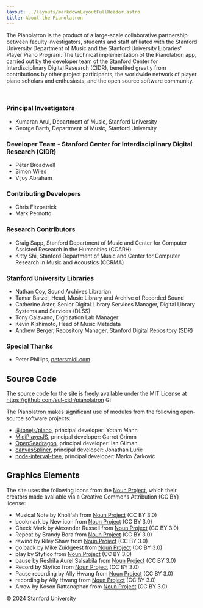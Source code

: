 ```yaml
---
layout: ../layouts/markdownLayoutFullHeader.astro
title: About the Pianolatron
---
```


The Pianolatron is the product of a large-scale collaborative partnership between faculty investigators, students and staff affiliated with the Stanford University Department of Music and the Stanford University Libraries' Player Piano Program. The technical implementation of the Pianolatron app, carried out by the developer team of the Stanford Center for Interdisciplinary Digital Research (CIDR), benefited greatly from contributions by other project participants, the worldwide network of player piano scholars and enthusiasts, and the open source software community.

<br />

### Principal Investigators

- Kumaran Arul, Department of Music, Stanford University
- George Barth, Department of Music, Stanford University

### Developer Team - Stanford Center for Interdisciplinary Digital Research (CIDR)

- Peter Broadwell
- Simon Wiles
- Vijoy Abraham

### Contributing Developers

- Chris Fitzpatrick
- Mark Pernotto

### Research Contributors

- Craig Sapp, Stanford Department of Music and Center for Computer Assisted Research in the Humanities (CCARH)
- Kitty Shi, Stanford Department of Music and Center for Computer Research in Music and Acoustics (CCRMA)

### Stanford University Libraries

- Nathan Coy, Sound Archives Librarian
- Tamar Barzel, Head, Music Library and Archive of Recorded Sound
- Catherine Aster, Senior Digital Library Services Manager, Digital Library Systems and Services (DLSS)
- Tony Calavano, Digitization Lab Manager
- Kevin Kishimoto, Head of Music Metadata
- Andrew Berger, Repository Manager, Stanford Digital Repository (SDR)

### Special Thanks

- Peter Phillips, [petersmidi.com](https://www.petersmidi.com)

## Source Code

The source code for the site is freely available under the MIT License at https://github.com/sul-cidr/pianolatron <a href="https://github.com/sul-cidr/pianolatron" target="_blank" rel="noopener"><img src="/github-mark.svg" height="14" width="14" alt="Github" /></a>

The Pianolatron makes significant use of modules from the following open-source software projects:

- [@tonejs/piano](https://github.com/tambien/Piano), principal developer: Yotam Mann
- [MidiPlayerJS](https://github.com/grimmdude/MidiPlayerJS), principal developer: Garret Grimm
- [OpenSeadragon](https://github.com/openseadragon/openseadragon), principal developer: Ian Gilman
- [canvasSpliner](https://github.com/jonathanlurie/canvasSpliner), principal developer: Jonathan Lurie
- [node-interval-tree](https://github.com/ShieldBattery/node-interval-tree), principal developer: Marko Žarković

## Graphics Elements

The site uses the following icons from the [Noun Project](https://thenounproject.com/), which their creators made available via a Creative Commons Attribution (CC BY) license:

- Musical Note by Kholifah from <a href="https://thenounproject.com/browse/icons/term/musical-note/" target="_blank" title="Musical Note Icons">Noun Project</a> (CC BY 3.0)
- bookmark by New icon from <a href="https://thenounproject.com/browse/icons/term/bookmark/" target="_blank" title="bookmark Icons">Noun Project</a> (CC BY 3.0)
- Check Mark by Alexander Russell from <a href="https://thenounproject.com/browse/icons/term/check-mark/" target="_blank" title="Check Mark Icons">Noun Project</a> (CC BY 3.0)
- Repeat by Brandy Bora from <a href="https://thenounproject.com/browse/icons/term/repeat/" target="_blank" title="Repeat Icons">Noun Project</a> (CC BY 3.0)
- rewind by Riley Shaw from <a href="https://thenounproject.com/browse/icons/term/rewind/" target="_blank" title="rewind Icons">Noun Project</a> (CC BY 3.0)
- go back by Mike Zuidgeest from <a href="https://thenounproject.com/browse/icons/term/go-back/" target="_blank" title="go back Icons">Noun Project</a> (CC BY 3.0)
- play by Styfico from <a href="https://thenounproject.com/browse/icons/term/play/" target="_blank" title="play Icons">Noun Project</a> (CC BY 3.0)
- pause by Reshifa Aurel Salsabila from <a href="https://thenounproject.com/browse/icons/term/pause/" target="_blank" title="pause Icons">Noun Project</a> (CC BY 3.0)
- Record by Styfico from <a href="https://thenounproject.com/browse/icons/term/record/" target="_blank" title="Record Icons">Noun Project</a> (CC BY 3.0)
- Pause recording by Ally Hwang from <a href="https://thenounproject.com/browse/icons/term/pause-recording/" target="_blank" title="Pause recording Icons">Noun Project</a> (CC BY 3.0)
- recording by Ally Hwang from <a href="https://thenounproject.com/browse/icons/term/recording/" target="_blank" title="recording Icons">Noun Project</a> (CC BY 3.0)
- Arrow by Koson Rattanaphan from <a href="https://thenounproject.com/browse/icons/term/arrow/" target="_blank" title="Arrow Icons">Noun Project</a> (CC BY 3.0)

© 2024 Stanford University

